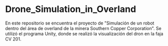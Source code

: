 # Drone_Simulation_in_Overland
En este repositorio se encuentra el proyecto de "Simulación de un robot dentro del área de overland de la minera Southern Copper Corporation". Se utilizó el programa Unity, donde se realizó la visualización del dron en la faja CV 201.
